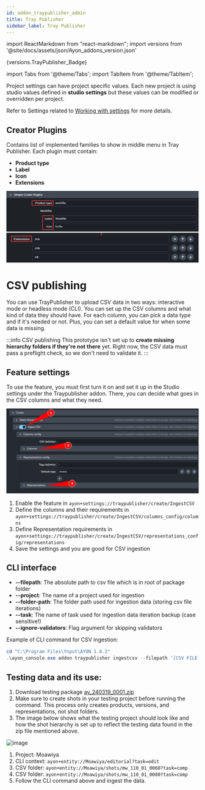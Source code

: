 ```yaml
---
id: addon_traypublisher_admin
title: Tray Publisher
sidebar_label: Tray Publisher
---
```


import ReactMarkdown from "react-markdown";
import versions from '@site/docs/assets/json/Ayon_addons_version.json'

<ReactMarkdown>
{versions.TrayPublisher_Badge}
</ReactMarkdown>

import Tabs from '@theme/Tabs';
import TabItem from '@theme/TabItem';

Project settings can have project specific values. Each new project is using studio values defined in **studio settings** but these values can be modified or overridden per project.

Refer to Settings related to [Working with settings](admin_settings) for more details.

## Creator Plugins

Contains list of implemented families to show in middle menu in Tray Publisher. Each plugin must contain:

- **Product type**
- **Label**
- **Icon**
- **Extensions**

![example of simple creator plugin](assets/admin_traypublisher_settings_simple.png)
![example of complex creator plugin](assets/admin_traypublisher_settings_simple_extensions.png)



# CSV publishing

You can use TrayPublisher to upload CSV data in two ways: interactive mode or headless mode (CLI). You can set up the CSV columns and what kind of data they should have. For each column, you can pick a data type and if it's needed or not. Plus, you can set a default value for when some data is missing.

:::info CSV publishing
This prototype isn't set up to **create missing hierarchy folders if they're not there** yet. Right now, the CSV data must pass a preflight check, so we don't need to validate it.
:::

## Feature settings

To use the feature, you must first turn it on and set it up in the Studio settings under the Traypublisher addon. There, you can decide what goes in the CSV columns and what they need.

![CSV Ingest settings](assets/traypublisher/csv_publishing_settings.png)
1. Enable the feature in `ayon+settings://traypublisher/create/IngestCSV`
2. Define the columns and their requirements in `ayon+settings://traypublisher/create/IngestCSV/columns_config/columns`
3. Define Representation requirements in `ayon+settings://traypublisher/create/IngestCSV/representations_config/representations`
4. Save the settings and you are good for CSV ingestion

## CLI interface

- **--filepath**: The absolute path to csv file which is in root of package folder
- **--project**: The name of a project used for ingestion
- **--folder-path**: The folder path used for ingestion data (storing csv file iterations)
- **--task**: The name of task used for ingestion data iteration backup (case sensitive!)
- **--ignore-validators**: Flag argument for skipping validators

Example of CLI command for CSV ingestion:

```powershell
cd "C:\Program Files\Ynput\AYON 1.0.2"
.\ayon_console.exe addon traypublisher ingestcsv --filepath '[CSV FILE ABS PATH]' --project [PROJECT_NAME] --folder-path [/FOLDER/PATH] --task [TASK NAME] --ignore-validators
```


## Testing data and its use:

1. Download testing package [ay_240319_0001.zip](https://github.com/ynput/ayon-core/files/14651928/ay_240319_0001.zip)
2. Make sure to create shots in your testing project before running the command. This process only creates products, versions, and representations, not shot folders.
3. The image below shows what the testing project should look like and how the shot hierarchy is set up to reflect the testing data found in the zip file mentioned above.

![image](https://github.com/ynput/ayon-core/assets/40640033/577cc68e-9ffb-431e-ae07-e4ef9a18eb5d)
1. Project: Moawiya
2. CLI context: `ayon+entity://Moawiya/editorial?task=edit`
3. CSV folder: `ayon+entity://Moawiya/shots/mw_110_01_0060?task=comp`
4. CSV folder: `ayon+entity://Moawiya/shots/mw_110_01_0080?task=comp`
5. Follow the CLI command above and ingest the data.